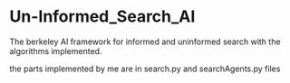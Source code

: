 # Un-Informed_Search_AI
The berkeley AI framework for informed and uninformed search with the algorithms implemented.

the parts implemented by me are in search.py and searchAgents.py files
